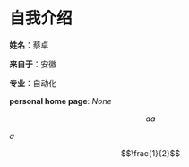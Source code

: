 # 自我介绍

**姓名**：蔡卓

 **来自于**：安徽

 **专业**：自动化

 **personal home page**: _None_

 $$aa$$

$a$

$$\frac{1}{2}$$

